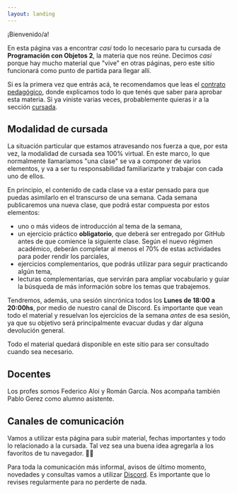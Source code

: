 ```yaml
---
layout: landing
---
```


¡Bienvenido/a!

En esta página vas a encontrar _casi_ todo lo necesario para tu cursada de **Programación con Objetos 2**, la materia que nos reúne. Decimos _casi_ porque hay mucho material que "vive" en otras páginas, pero este sitio funcionará como punto de partida para llegar allí.

Si es la primera vez que entrás acá, te recomendamos que leas el [contrato pedagógico](/contrato-pedagogico), donde explicamos todo lo que tenés que saber para aprobar esta materia. Si ya viniste varias veces, probablemente quieras ir a la sección [cursada](/cursada).

## Modalidad de cursada

La situación particular que estamos atravesando nos fuerza a que, por esta vez, la modalidad de cursada sea 100% virtual. En este marco, lo que normalmente llamaríamos "una clase" se va a componer de varios elementos, y va a ser tu responsabilidad familiarizarte y trabajar con cada uno de ellos.

En principio, el contenido de cada clase va a estar pensado para que puedas asimilarlo en el transcurso de una semana. Cada semana publicaremos una nueva clase, que podrá estar compuesta por estos elementos:

* uno o más videos de introducción al tema de la semana,
* un ejercicio práctico **obligatorio**, que deberá ser entregado por GitHub antes de que comience la siguiente clase. Según el nuevo régimen académico, deberán completar al menos el 70% de estas actividades para poder rendir los parciales, 
* ejercicios complementarios, que podrás utilizar para seguir practicando algún tema,
* lecturas complementarias, que servirán para ampliar vocabulario y guiar la búsqueda de más información sobre los temas que trabajemos.

Tendremos, además, una sesión sincrónica todos los **Lunes de 18:00 a 20:00hs**, por medio de nuestro canal de Discord. Es importante que vean todo el material y resuelvan los ejercicios de la semana _antes_ de esa sesión, ya que su objetivo será principalmente evacuar dudas y dar alguna devolución general.

Todo el material quedará disponible en este sitio para ser consultado cuando sea necesario.

## Docentes

Los profes somos Federico Aloi y Román García. Nos acompaña también Pablo Gerez como alumno asistente.

## Canales de comunicación

Vamos a utilizar esta página para subir material, fechas importantes y todo lo relacionado a la cursada. Tal vez sea una buena idea agregarla a los favoritos de tu navegador. :link::globe_with_meridians:

Para toda la comunicación más informal, avisos de último momento, novedades y consultas vamos a utilizar [Discord](https://discord.gg/n4g5wH5). Es importante que lo revises regularmente para no perderte de nada.
